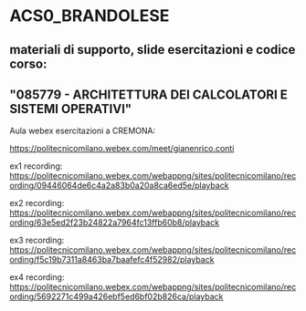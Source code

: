 # ACS0_BRANDOLESE
## materiali di supporto, slide esercitazioni e codice corso:
## "085779 - ARCHITETTURA DEI CALCOLATORI E SISTEMI OPERATIVI"

Aula webex esercitazioni a CREMONA:

https://politecnicomilano.webex.com/meet/gianenrico.conti


ex1 recording: 
https://politecnicomilano.webex.com/webappng/sites/politecnicomilano/recording/09446064de6c4a2a83b0a20a8ca6ed5e/playback


ex2 recording:
https://politecnicomilano.webex.com/webappng/sites/politecnicomilano/recording/63e5ed2f23b24822a7964fc13ffb60b8/playback

ex3 recording:
https://politecnicomilano.webex.com/webappng/sites/politecnicomilano/recording/f5c19b7311a8463ba7baafefc4f52982/playback

ex4 recording:
https://politecnicomilano.webex.com/webappng/sites/politecnicomilano/recording/5692271c499a426ebf5ed6bf02b826ca/playback

